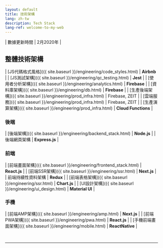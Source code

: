 ```yaml
---
layout: default
title: 技術架構
lang: zh-tw
description: Tech Stack
lang-ref: welcome-to-my-web
---
```




| 數據更新時間 | 2月2020年 |

## 整體技術架構

| [JS代碼格式風格]({{ site.baseurl }}/engineering/code_styles.html) | **Airbnb** |
| [JS測試架構]({{ site.baseurl }}/engineering/qc_testing.html) | **Jest** |
| [使用者分析架構]({{ site.baseurl }}/engineering/analytics.html) | **Firebase** |
| [資料庫架構]({{ site.baseurl }}/engineering/db.html) | **Firebase** |
| [生產後端架構]({{ site.baseurl }}/engineering/prod_infra.html) | Firebase, ZEIT |
| [雲端服務]({{ site.baseurl }}/engineering/prod_infra.html) | Firebase, ZEIT |
| [生產演算架構]({{ site.baseurl }}/engineering/prod_infra.html) | **Cloud Functions** |

### 後端

| [後端架構]({{ site.baseurl }}/engineering/backend_stack.html) | **Node.js** |
| 後端網頁架構 | **Express.js** |

### 前端

| [前端畫面架構]({{ site.baseurl }}/engineering/frontend_stack.html) | **React.js** |
| [前端SSR架構]({{ site.baseurl }}/engineering/ssr.html) | **Next.js** |
| 前端持續性資料架構 | **Redux** |
| [前端表格架構]({{ site.baseurl }}/engineering/ssr.html) | **Chart.js** |
| [UI設計架構]({{ site.baseurl }}/engineering/ui_design.html) | **Material UI** |

### 手機

| [前端AMP架構]({{ site.baseurl }}/engineering/amp.html) | **Next.js** |
| [前端PWA架構]({{ site.baseurl }}/engineering/pwa.html) | **React.js** |
| [手機前端畫面架構]({{ site.baseurl }}/engineering/mobile.html) | **ReactNative** |

<br>

---

<br>

